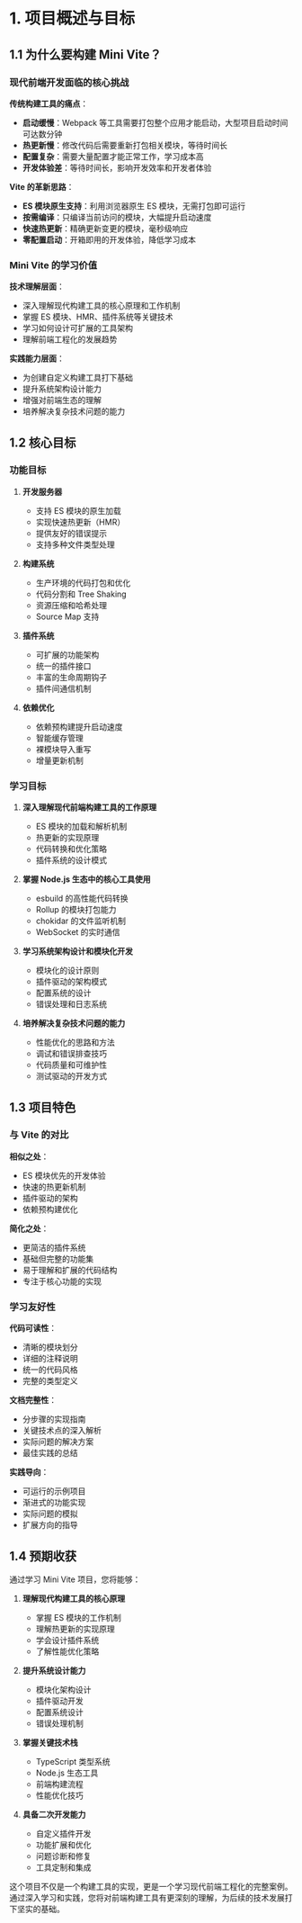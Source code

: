 # 1. 项目概述与目标

## 1.1 为什么要构建 Mini Vite？

### 现代前端开发面临的核心挑战

**传统构建工具的痛点**：
- **启动缓慢**：Webpack 等工具需要打包整个应用才能启动，大型项目启动时间可达数分钟
- **热更新慢**：修改代码后需要重新打包相关模块，等待时间长
- **配置复杂**：需要大量配置才能正常工作，学习成本高
- **开发体验差**：等待时间长，影响开发效率和开发者体验

**Vite 的革新思路**：
- **ES 模块原生支持**：利用浏览器原生 ES 模块，无需打包即可运行
- **按需编译**：只编译当前访问的模块，大幅提升启动速度
- **快速热更新**：精确更新变更的模块，毫秒级响应
- **零配置启动**：开箱即用的开发体验，降低学习成本

### Mini Vite 的学习价值

**技术理解层面**：
- 深入理解现代构建工具的核心原理和工作机制
- 掌握 ES 模块、HMR、插件系统等关键技术
- 学习如何设计可扩展的工具架构
- 理解前端工程化的发展趋势

**实践能力层面**：
- 为创建自定义构建工具打下基础
- 提升系统架构设计能力
- 增强对前端生态的理解
- 培养解决复杂技术问题的能力

## 1.2 核心目标

### 功能目标

1. **开发服务器**
   - 支持 ES 模块的原生加载
   - 实现快速热更新（HMR）
   - 提供友好的错误提示
   - 支持多种文件类型处理

2. **构建系统**
   - 生产环境的代码打包和优化
   - 代码分割和 Tree Shaking
   - 资源压缩和哈希处理
   - Source Map 支持

3. **插件系统**
   - 可扩展的功能架构
   - 统一的插件接口
   - 丰富的生命周期钩子
   - 插件间通信机制

4. **依赖优化**
   - 依赖预构建提升启动速度
   - 智能缓存管理
   - 裸模块导入重写
   - 增量更新机制

### 学习目标

1. **深入理解现代前端构建工具的工作原理**
   - ES 模块的加载和解析机制
   - 热更新的实现原理
   - 代码转换和优化策略
   - 插件系统的设计模式

2. **掌握 Node.js 生态中的核心工具使用**
   - esbuild 的高性能代码转换
   - Rollup 的模块打包能力
   - chokidar 的文件监听机制
   - WebSocket 的实时通信

3. **学习系统架构设计和模块化开发**
   - 模块化的设计原则
   - 插件驱动的架构模式
   - 配置系统的设计
   - 错误处理和日志系统

4. **培养解决复杂技术问题的能力**
   - 性能优化的思路和方法
   - 调试和错误排查技巧
   - 代码质量和可维护性
   - 测试驱动的开发方式

## 1.3 项目特色

### 与 Vite 的对比

**相似之处**：
- ES 模块优先的开发体验
- 快速的热更新机制
- 插件驱动的架构
- 依赖预构建优化

**简化之处**：
- 更简洁的插件系统
- 基础但完整的功能集
- 易于理解和扩展的代码结构
- 专注于核心功能的实现

### 学习友好性

**代码可读性**：
- 清晰的模块划分
- 详细的注释说明
- 统一的代码风格
- 完整的类型定义

**文档完整性**：
- 分步骤的实现指南
- 关键技术点的深入解析
- 实际问题的解决方案
- 最佳实践的总结

**实践导向**：
- 可运行的示例项目
- 渐进式的功能实现
- 实际问题的模拟
- 扩展方向的指导

## 1.4 预期收获

通过学习 Mini Vite 项目，您将能够：

1. **理解现代构建工具的核心原理**
   - 掌握 ES 模块的工作机制
   - 理解热更新的实现原理
   - 学会设计插件系统
   - 了解性能优化策略

2. **提升系统设计能力**
   - 模块化架构设计
   - 插件驱动开发
   - 配置系统设计
   - 错误处理机制

3. **掌握关键技术栈**
   - TypeScript 类型系统
   - Node.js 生态工具
   - 前端构建流程
   - 性能优化技巧

4. **具备二次开发能力**
   - 自定义插件开发
   - 功能扩展和优化
   - 问题诊断和修复
   - 工具定制和集成

这个项目不仅是一个构建工具的实现，更是一个学习现代前端工程化的完整案例。通过深入学习和实践，您将对前端构建工具有更深刻的理解，为后续的技术发展打下坚实的基础。
